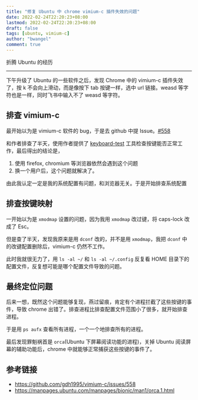 ```yaml
---
title: "修复 Ubuntu 中 chrome vimium-c 插件失效的问题"
date: 2022-02-24T22:20:23+08:00
lastmod: 2022-02-24T22:20:23+08:00
draft: false
tags: [ubuntu, vimium-c]
author: "bwangel"
comment: true
---
```


折腾 Ubuntu 的经历

<!--more-->
---

下午升级了 Ubuntu 的一些软件之后，发现 Chrome 中的 vimium-c 插件失效了，按 k 不会向上滑动，而是像按下 tab 按键一样，选中 url 链接。weasd 等字符也是一样，同时飞书中输入不了 weasd 等字符。

## 排查 vimium-c

最开始以为是 vimium-c 软件的 bug，于是去 github 中提 Issue。[#558](https://github.com/gdh1995/vimium-c/issues/558)

和作者排查了半天，使用作者提供了 [keyboard-test](https://gdh1995.cn/vimium-c/keyboard-test.html) 工具检查按键能否正常工作，最后得出的结论是，

1. 使用 firefox, chromium 等浏览器依然会遇到这个问题
2. 换一个用户后，这个问题就解决了。

由此我认定一定是我的系统配置有问题，和浏览器无关。于是开始排查系统配置

## 排查按键映射

一开始以为是 `xmodmap` 设置的问题，因为我用 `xmodmap` 改过键，将 caps-lock 改成了 Esc。

但是查了半天，发现我原来是用 `dconf` 改的，并不是用 `xmodmap`，我把 `dconf` 中的改键配置删除后，vimium-c 仍然不工作。

此时我就很无力了，用 `ls -al ~/` 和 `ls -al ~/.config` 反复看 HOME 目录下的配置文件，反复想可能是哪个配置文件导致的问题。

## 最终定位问题

后来一想，既然这个问题能够复现，燕过留痕，肯定有个进程拦截了这些按键的事件，导致 chrome 出错了。排查进程比排查配置文件范围小了很多，就开始排查进程。

于是用 `ps aufx` 查看所有进程，一个一个地排查所有的进程。

最后发现罪魁祸首是 `orca`(Ubuntu 下屏幕阅读功能的进程)，关掉 Ubuntu 阅读屏幕的辅助功能后，chrome 中就能够正常捕获这些按键的事件了。

## 参考链接

- https://github.com/gdh1995/vimium-c/issues/558
- https://manpages.ubuntu.com/manpages/bionic/man1/orca.1.html
